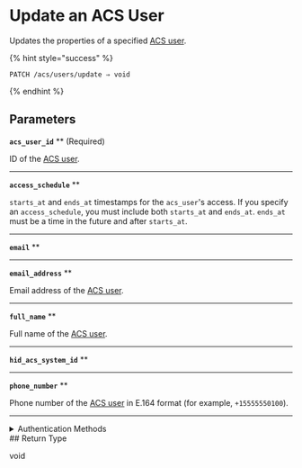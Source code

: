 # Update an ACS User

Updates the properties of a specified [ACS user](https://docs.seam.co/latest/capability-guides/access-systems/user-management).

{% hint style="success" %}
```
PATCH /acs/users/update ⇒ void
```
{% endhint %}

## Parameters

**`acs_user_id`** ** (Required)

ID of the [ACS user](https://docs.seam.co/latest/capability-guides/access-systems/user-management).

---

**`access_schedule`** **

`starts_at` and `ends_at` timestamps for the `acs_user`'s access. If you specify an `access_schedule`, you must include both `starts_at` and `ends_at`. `ends_at` must be a time in the future and after `starts_at`.

---

**`email`** **

---

**`email_address`** **

Email address of the [ACS user](https://docs.seam.co/latest/capability-guides/access-systems/user-management).

---

**`full_name`** **

Full name of the [ACS user](https://docs.seam.co/latest/capability-guides/access-systems/user-management).

---

**`hid_acs_system_id`** **

---

**`phone_number`** **

Phone number of the [ACS user](https://docs.seam.co/latest/capability-guides/access-systems/user-management) in E.164 format (for example, `+15555550100`).

---


<details>

<summary>Authentication Methods</summary>

- API key
- Personal access token
  <br>Must also include the `seam-workspace` header in the request.
</details>
## Return Type

void
